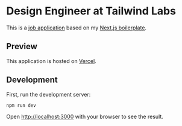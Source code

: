 # Design Engineer at Tailwind Labs

This is a [job application](https://tailwindcss.com/careers/design-engineer) based on my [Next.js boilerplate](https://github.com/AmProsius/next-boilerplate).

## Preview

This application is hosted on [Vercel](https://job.amprosius.de/).

## Development

First, run the development server:

```bash
npm run dev
```

Open [http://localhost:3000](http://localhost:3000) with your browser to see the result.
